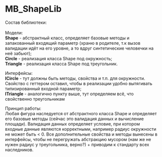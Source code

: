 # MB_ShapeLib
Состав библиотеки:<br><br>
Модели:<br>
    <b>Shape</b> - абстрактный класс, определяет базовые методы и запакованный входящий параметр (храню в родителе, т.к вызов валидации идёт на его уровне, а то вдруг синтетические человечки на неё забьют);<br>
    <b>Circle</b> - реализация класса Shape под окружность;<br>
    <b>Triangle</b> - реализация класса Shape под треугольник.<br>

Интерфейсы:<br>
    <b>ICircle</b> - тут должны быть методы, свойства и т.п. для окружности. Свойство с геттером оставил, чтобы в реализации удобно вытягивать типизированный входной параметр;<br>
    <b>ITriangle</b> - аналогично пункту выше, тут определяем всё, что свойственно треугольникам<br>

Принцип работы:<br>
    Любая фигура наследуется от абстрактного класса Shape и определяет его базовые методы (сейчас это валидация данных и вычисление площади). Валидация данных определяет условие, при котором входные данные являются корректными, например радиус окружности не может быть < 0. Все дополнительные свойства и методы вынесены в интерфейсы, чтобы не перегружать абстракцию мусором (нам же не нужен радиус у треугольника, верно?) + приводим к стандарту всех наследников.
